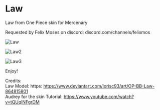 # Law
Law from One Piece skin for Mercenary

Requested by Felix Moses on discord: discord.com/channels/felixmos 

![Law](https://github.com/dannyduartemgs/Law/assets/165226477/f262270c-19c3-4998-8241-c4d8bf579234)

![Law2](https://github.com/dannyduartemgs/Law/assets/165226477/f5415ead-56b7-4cc4-9104-375b4d836857)

![Law3](https://github.com/dannyduartemgs/Law/assets/165226477/d784227b-3d9d-4569-a839-7fcc34291b08)

Enjoy!

Credits: <br />
Law Model: https: https://www.deviantart.com/lorisc93/art/OP-BB-Law-864815801 <br />
Audrey for the skin Tutorial: https://www.youtube.com/watch?v=tQUqlNFgrDM <br />
